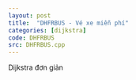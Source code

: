 ```yaml
---
layout: post
title:  "DHFRBUS - Vé xe miễn phí"
categories: [dijkstra]
code: DHFRBUS
src: DHFRBUS.cpp
---
```


Dijkstra đơn giản
